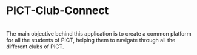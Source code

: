 # PICT-Club-Connect
<br>
The main objective behind this application is to create a common platform for all the students of PICT, helping them to navigate through all the different clubs of PICT.

